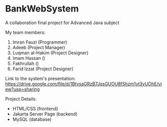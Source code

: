# BankWebSystem
A collaboration final project for Advanced Java subject

My team members:
1. Imran Fauzi (Programmer)
2. Adeeb (Project Manager)
3. Luqman al-Hakim (Project Designer)
4. Imam Hassan ()
5. Fakhrullah ()
6. Farid Izzat (Project Designer)


Link to the system's presentation:
https://drive.google.com/file/d/1BtvsaGRzB7JqsGUOU8fShzm1yt3yUOhE/view?usp=sharing


Project Details:
 - HTML/CSS (frontend)
 - Jakarta Server Page (backend)
 - MySQL (database)
